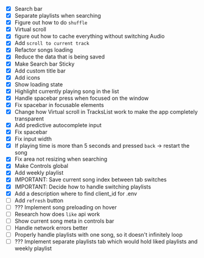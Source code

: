 - [x] Search bar
- [x] Separate playlists when searching
- [x] Figure out how to do `shuffle`
- [x] Virtual scroll
- [x] figure out how to cache everything without switching Audio
- [x] Add `scroll to current track`
- [x] Refactor songs loading
- [x] Reduce the data that is being saved
- [x] Make Search bar Sticky
- [x] Add custom title bar
- [x] Add icons
- [x] Show loading state
- [x] Highlight currently playing song in the list
- [x] Handle spacebar press when focused on the window
- [x] Fix spacebar in focusable elements
- [x] Change how Virtual scroll in TracksList work to make the app completely transparent 
- [x] Add predictive autocomplete input
- [x] Fix spacebar
- [x] Fix input width
- [x] If playing time is more than 5 seconds and pressed `back` -> restart the song
- [x] Fix area not resizing when searching
- [x] Make Controls global
- [x] Add weekly playlist
- [x] IMPORTANT: Save current song index between tab switches
- [x] IMPORTANT: Decide how to handle switching playlists
- [x] Add a description where to find client_id for .env
- [ ] Add `refresh` button
- [ ] ??? Implement song preloading on hover
- [ ] Research how does `like` api work
- [ ] Show current song meta in controls bar
- [ ] Handle network errors better
- [ ] Properly handle playlists with one song, so it doesn't infinitely loop
- [ ] ??? Implement separate playlists tab which would hold liked playlists and weekly playlist 
